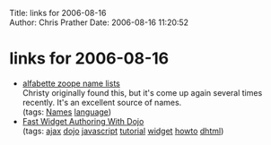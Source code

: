 Title: links for 2006-08-16  
Author: Chris Prather
Date: 2006-08-16 11:20:52

# links for 2006-08-16
<ul class="delicious">
	<li>
		<div class="delicious-link"><a href="http://www.zoope.com/about/about_names.html">alfabette zoope name lists</a></div>
		<div class="delicious-extended">Christy originally found this, but it's come up again several times recently. It's an excellent source of names.</div>
		<div class="delicious-tags">(tags: <a href="http://del.icio.us/perigrin/Names">Names</a> <a href="http://del.icio.us/perigrin/language">language</a>)</div>
	</li>
	<li>
		<div class="delicious-link"><a href="http://dojotoolkit.org/fast_widget_authoring.html">Fast Widget Authoring With Dojo</a></div>
		<div class="delicious-tags">(tags: <a href="http://del.icio.us/perigrin/ajax">ajax</a> <a href="http://del.icio.us/perigrin/dojo">dojo</a> <a href="http://del.icio.us/perigrin/javascript">javascript</a> <a href="http://del.icio.us/perigrin/tutorial">tutorial</a> <a href="http://del.icio.us/perigrin/widget">widget</a> <a href="http://del.icio.us/perigrin/howto">howto</a> <a href="http://del.icio.us/perigrin/dhtml">dhtml</a>)</div>
	</li>
</ul>

